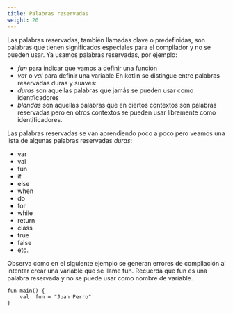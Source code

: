 ```yaml
---
title: Palabras reservadas
weight: 20
---
```

Las palabras reservadas, también llamadas clave o predefinidas, son palabras  que tienen significados especiales para el compilador y no se pueden usar. 
Ya usamos palabras reservadas, por ejemplo:
- *fun* para indicar que vamos a definir una función
- *va*r o *val* para definir una variable
En kotlin se distingue entre palabras reservadas duras y suaves:
- *duras* son aquellas palabras que jamás se pueden usar como identficadores
- *blandas* son aquellas palabras que en ciertos contextos son palabras reservadas pero en otros contextos se pueden usar libremente como identificadores.

Las palabras reservadas se van aprendiendo poco a poco pero veamos una lista de algunas  palabras reservadas *duras*:
- var
- val
- fun
- if
- else
- when
- do
- for
- while
- return
- class
- true
- false
- etc.

Observa como en el siguiente ejemplo se generan errores de compilación al intentar crear una variable que se llame fun. Recuerda que fun es una palabra reservada y no se puede usar como nombre de variable. 
~~~
fun main() {
    val  fun = "Juan Perro"
}
~~~
